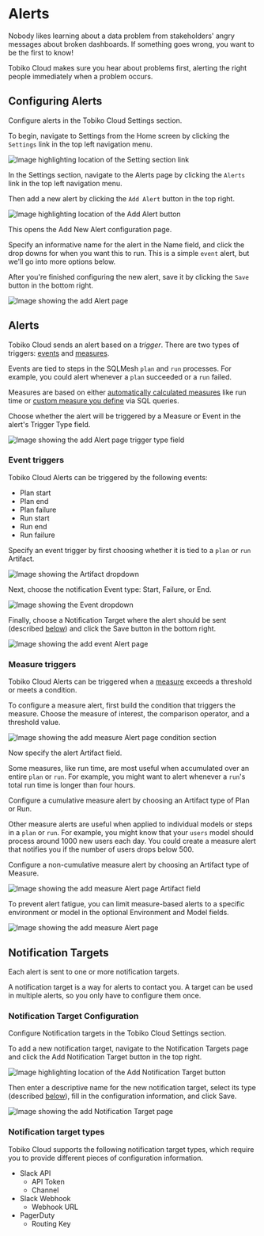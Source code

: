# Alerts

Nobody likes learning about a data problem from stakeholders' angry messages about broken dashboards. If something goes wrong, you want to be the first to know!

Tobiko Cloud makes sure you hear about problems first, alerting the right people immediately when a problem occurs.

## Configuring Alerts

Configure alerts in the Tobiko Cloud Settings section.

To begin, navigate to Settings from the Home screen by clicking the `Settings` link in the top left navigation menu.

![Image highlighting location of the Setting section link](./alerts_notifications/settings_section_link.png)

In the Settings section, navigate to the Alerts page by clicking the `Alerts` link in the top left navigation menu.

Then add a new alert by clicking the `Add Alert` button in the top right.

![Image highlighting location of the Add Alert button](./alerts_notifications/add_alert_button.png)

This opens the Add New Alert configuration page.

Specify an informative name for the alert in the Name field, and click the drop downs for when you want this to run. This is a simple `event` alert, but we'll go into more options below.

After you're finished configuring the new alert, save it by clicking the `Save` button in the bottom right.

![Image showing the add Alert page](./alerts_notifications/add_alert_page.png)

## Alerts

Tobiko Cloud sends an alert based on a *trigger*. There are two types of triggers: [events](#event-triggers) and [measures](#measure-triggers).

Events are tied to steps in the SQLMesh `plan` and `run` processes. For example, you could alert whenever a `plan` succeeded or a `run` failed.

Measures are based on either [automatically calculated measures](../../guides/observer.md#measures) like run time or [custom measure you define](../../guides/observer.md#custom-measures) via SQL queries.

Choose whether the alert will be triggered by a Measure or Event in the alert's Trigger Type field.

![Image showing the add Alert page trigger type field](./alerts_notifications/add_alert_trigger_type.png)

### Event triggers

Tobiko Cloud Alerts can be triggered by the following events:

- Plan start
- Plan end
- Plan failure
- Run start
- Run end
- Run failure

Specify an event trigger by first choosing whether it is tied to a `plan` or `run` Artifact.

![Image showing the Artifact dropdown](./alerts_notifications/add_event_artifact.png)

Next, choose the notification Event type: Start, Failure, or End.

![Image showing the Event dropdown](./alerts_notifications/add_event_event.png)

Finally, choose a Notification Target where the alert should be sent (described [below](#notification-targets)) and click the Save button in the bottom right.

![Image showing the add event Alert page](./alerts_notifications/add_event_alert_page.png)

### Measure triggers

Tobiko Cloud Alerts can be triggered when a [measure](../../guides/observer.md#measures) exceeds a threshold or meets a condition.

To configure a measure alert, first build the condition that triggers the measure. Choose the measure of interest, the comparison operator, and a threshold value.

![Image showing the add measure Alert page condition section](./alerts_notifications/add_measure_alert_condition.png)

Now specify the alert Artifact field.

Some measures, like run time, are most useful when accumulated over an entire `plan` or `run`. For example, you might want to alert whenever a `run`'s total run time is longer than four hours.

Configure a cumulative measure alert by choosing an Artifact type of Plan or Run.

Other measure alerts are useful when applied to individual models or steps in a `plan` or `run`. For example, you might know that your `users` model should process around 1000 new users each day. You could create a measure alert that notifies you if the number of users drops below 500.

Configure a non-cumulative measure alert by choosing an Artifact type of Measure.

![Image showing the add measure Alert page Artifact field](./alerts_notifications/add_measure_alert_artifact.png)

To prevent alert fatigue, you can limit measure-based alerts to a specific environment  or model in the optional Environment and Model fields.

![Image showing the add measure Alert page](./alerts_notifications/add_measure_alert_page.png)

## Notification Targets

Each alert is sent to one or more notification targets.

A notification target is a way for alerts to contact you. A target can be used in multiple alerts, so you only have to configure them once.

### Notification Target Configuration

Configure Notification targets in the Tobiko Cloud Settings section.

To add a new notification target, navigate to the Notification Targets page and click the Add Notification Target button in the top right.

![Image highlighting location of the Add Notification Target button](./alerts_notifications/add_notification_target_button.png)

Then enter a descriptive name for the new notification target, select its type (described [below](#notification-target-types)), fill in the configuration information, and click Save.

![Image showing the add Notification Target page](./alerts_notifications/add_notification_target_page.png)

### Notification target types

Tobiko Cloud supports the following notification target types, which require you to provide different pieces of configuration information.

- Slack API
    - API Token
    - Channel
- Slack Webhook
    - Webhook URL
- PagerDuty
    - Routing Key
